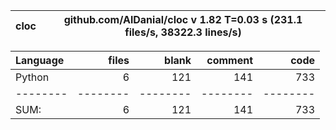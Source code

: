cloc|github.com/AlDanial/cloc v 1.82  T=0.03 s (231.1 files/s, 38322.3 lines/s)
--- | ---

Language|files|blank|comment|code
:-------|-------:|-------:|-------:|-------:
Python|6|121|141|733
--------|--------|--------|--------|--------
SUM:|6|121|141|733
